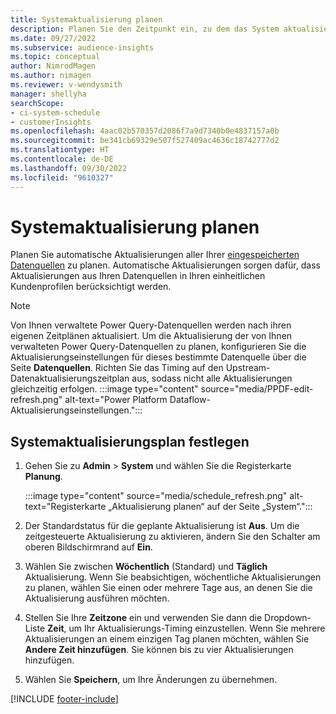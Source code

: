 ```yaml
---
title: Systemaktualisierung planen
description: Planen Sie den Zeitpunkt ein, zu dem das System aktualisiert werden soll
ms.date: 09/27/2022
ms.subservice: audience-insights
ms.topic: conceptual
author: NimrodMagen
ms.author: nimagen
ms.reviewer: v-wendysmith
manager: shellyha
searchScope:
- ci-system-schedule
- customerInsights
ms.openlocfilehash: 4aac02b570357d2086f7a9d7340b0e4837157a0b
ms.sourcegitcommit: be341cb69329e507f527409ac4636c18742777d2
ms.translationtype: HT
ms.contentlocale: de-DE
ms.lasthandoff: 09/30/2022
ms.locfileid: "9610327"
---
```

# <a name="schedule-system-refresh"></a>Systemaktualisierung planen

Planen Sie automatische Aktualisierungen aller Ihrer [eingespeicherten Datenquellen](data-sources.md) zu planen. Automatische Aktualisierungen sorgen dafür, dass Aktualisierungen aus Ihren Datenquellen in Ihren einheitlichen Kundenprofilen berücksichtigt werden.

> [!NOTE]
> Von Ihnen verwaltete Power Query-Datenquellen werden nach ihren eigenen Zeitplänen aktualisiert. Um die Aktualisierung der von Ihnen verwalteten Power Query-Datenquellen zu planen, konfigurieren Sie die Aktualisierungseinstellungen für dieses bestimmte Datenquelle über die Seite **Datenquellen**. Richten Sie das Timing auf den Upstream-Datenaktualisierungszeitplan aus, sodass nicht alle Aktualisierungen gleichzeitig erfolgen.
> :::image type="content" source="media/PPDF-edit-refresh.png" alt-text="Power Platform Dataflow-Aktualisierungseinstellungen.":::

## <a name="set-system-refresh-schedule"></a>Systemaktualisierungsplan festlegen

1. Gehen Sie zu **Admin** > **System** und wählen Sie die Registerkarte **Planung**.

   :::image type="content" source="media/schedule_refresh.png" alt-text="Registerkarte „Aktualisierung planen“ auf der Seite „System“.":::

1. Der Standardstatus für die geplante Aktualisierung ist **Aus**. Um die zeitgesteuerte Aktualisierung zu aktivieren, ändern Sie den Schalter am oberen Bildschirmrand auf **Ein**.

1. Wählen Sie zwischen **Wöchentlich** (Standard) und **Täglich** Aktualisierung. Wenn Sie beabsichtigen, wöchentliche Aktualisierungen zu planen, wählen Sie einen oder mehrere Tage aus, an denen Sie die Aktualisierung ausführen möchten.

1. Stellen Sie Ihre **Zeitzone** ein und verwenden Sie dann die Dropdown-Liste **Zeit**, um Ihr Aktualisierungs-Timing einzustellen. Wenn Sie mehrere Aktualisierungen an einem einzigen Tag planen möchten, wählen Sie **Andere Zeit hinzufügen**. Sie können bis zu vier Aktualisierungen hinzufügen.

1. Wählen Sie **Speichern**, um Ihre Änderungen zu übernehmen.

[!INCLUDE [footer-include](includes/footer-banner.md)]
